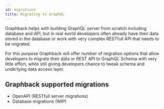 ```yaml
---
id: migrations
title: Migrating to GraphQL
---
```


Graphback helps with building GraphQL server from scratch including database and API,
but in real world developers often already have their data stored in the database or work 
with very complex RESTfull API that needs to be migrated. 

For this purpose Graphback will offer number of migration options that allow developers to 
migrate their data or REST API to GraphQL Schema with very little effort, while still giving developers 
chance to tweak schema and underlying data access layer. 

## Graphback supported migrations

- OpenAPI (RESTfull server migrations)
- Database migrations (WIP)